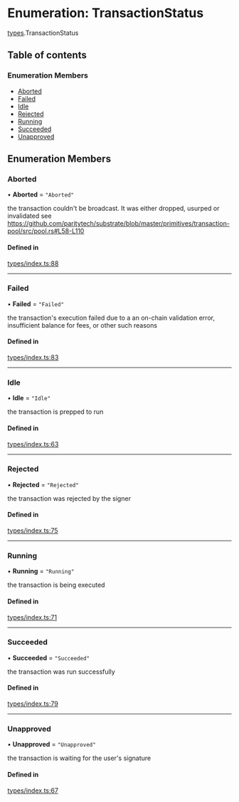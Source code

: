 # Enumeration: TransactionStatus

[types](../wiki/types).TransactionStatus

## Table of contents

### Enumeration Members

- [Aborted](../wiki/types.TransactionStatus#aborted)
- [Failed](../wiki/types.TransactionStatus#failed)
- [Idle](../wiki/types.TransactionStatus#idle)
- [Rejected](../wiki/types.TransactionStatus#rejected)
- [Running](../wiki/types.TransactionStatus#running)
- [Succeeded](../wiki/types.TransactionStatus#succeeded)
- [Unapproved](../wiki/types.TransactionStatus#unapproved)

## Enumeration Members

### Aborted

• **Aborted** = ``"Aborted"``

the transaction couldn't be broadcast. It was either dropped, usurped or invalidated
see https://github.com/paritytech/substrate/blob/master/primitives/transaction-pool/src/pool.rs#L58-L110

#### Defined in

[types/index.ts:88](https://github.com/PolymeshAssociation/polymesh-sdk/blob/95e180d2/src/types/index.ts#L88)

___

### Failed

• **Failed** = ``"Failed"``

the transaction's execution failed due to a an on-chain validation error, insufficient balance for fees, or other such reasons

#### Defined in

[types/index.ts:83](https://github.com/PolymeshAssociation/polymesh-sdk/blob/95e180d2/src/types/index.ts#L83)

___

### Idle

• **Idle** = ``"Idle"``

the transaction is prepped to run

#### Defined in

[types/index.ts:63](https://github.com/PolymeshAssociation/polymesh-sdk/blob/95e180d2/src/types/index.ts#L63)

___

### Rejected

• **Rejected** = ``"Rejected"``

the transaction was rejected by the signer

#### Defined in

[types/index.ts:75](https://github.com/PolymeshAssociation/polymesh-sdk/blob/95e180d2/src/types/index.ts#L75)

___

### Running

• **Running** = ``"Running"``

the transaction is being executed

#### Defined in

[types/index.ts:71](https://github.com/PolymeshAssociation/polymesh-sdk/blob/95e180d2/src/types/index.ts#L71)

___

### Succeeded

• **Succeeded** = ``"Succeeded"``

the transaction was run successfully

#### Defined in

[types/index.ts:79](https://github.com/PolymeshAssociation/polymesh-sdk/blob/95e180d2/src/types/index.ts#L79)

___

### Unapproved

• **Unapproved** = ``"Unapproved"``

the transaction is waiting for the user's signature

#### Defined in

[types/index.ts:67](https://github.com/PolymeshAssociation/polymesh-sdk/blob/95e180d2/src/types/index.ts#L67)
